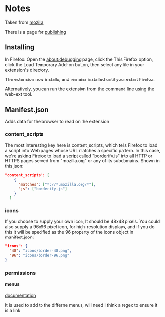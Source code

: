 # Notes

Taken from [mozilla](https://developer.mozilla.org/en-US/docs/Mozilla/Add-ons/WebExtensions/Your_first_WebExtension)

There is a page for [publishing](https://extensionworkshop.com/documentation/publish/package-your-extension/)

## Installing

In Firefox: Open the [about:debugging](about:debugging) page, click the This Firefox option, click the Load Temporary Add-on button, then select any file in your extension's directory.

The extension now installs, and remains installed until you restart Firefox.

Alternatively, you can run the extension from the command line using the web-ext tool.

## Manifest.json

Adds data for the browser to read on the extension

### content_scripts

The most interesting key here is content_scripts, which tells Firefox to load a script into Web pages whose URL matches a specific pattern. In this case, we're asking Firefox to load a script called "borderify.js" into all HTTP or HTTPS pages served from "mozilla.org" or any of its subdomains.
Shown in this json:

```json
"content_scripts": [
    {
      "matches": ["*://*.mozilla.org/*"],
      "js": ["borderify.js"]
    }
  ]
```

### icons

If you choose to supply your own icon, It should be 48x48 pixels. You could also supply a 96x96 pixel icon, for high-resolution displays, and if you do this it will be specified as the 96 property of the icons object in manifest.json:

```json
"icons": {
  "48": "icons/border-48.png",
  "96": "icons/border-96.png"
}
```

### permissions

#### menus

[documentation](https://developer.mozilla.org/en-US/docs/Mozilla/Add-ons/WebExtensions/API/menus)

It is used to add to the differne menus, will need I think a regex to ensure it is a link